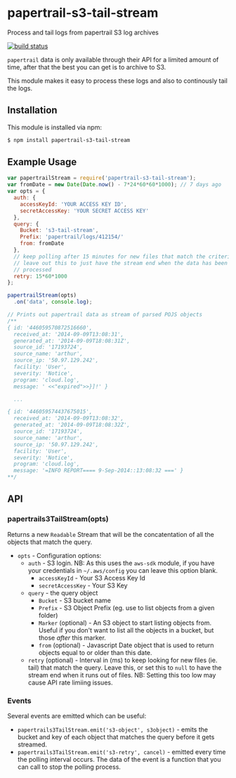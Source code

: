 # papertrail-s3-tail-stream

Process and tail logs from papertrail S3 log archives

[![build status](https://secure.travis-ci.org/eugeneware/papertrail-s3-tail-stream.png)](http://travis-ci.org/eugeneware/papertrail-s3-tail-stream)

`papertrail` data is only available through their API for a limited amount of
time, after that the best you can get is to archive to S3.

This module makes it easy to process these logs and also to continously tail
the logs.

## Installation

This module is installed via npm:

``` bash
$ npm install papertrail-s3-tail-stream
```

## Example Usage

``` js
var papertrailStream = require('papertrail-s3-tail-stream');
var fromDate = new Date(Date.now() - 7*24*60*60*1000); // 7 days ago
var opts = {
  auth: {
    accessKeyId: 'YOUR ACCESS KEY ID',
    secretAccessKey: 'YOUR SECRET ACCESS KEY'
  },
  query: {
    Bucket: 's3-tail-stream',
    Prefix: 'papertrail/logs/412154/'
    from: fromDate
  },
  // keep polling after 15 minutes for new files that match the criteria
  // leave out this to just have the stream end when the data has been
  // processed
  retry: 15*60*1000
};

papertrailStream(opts)
  .on('data', console.log);

// Prints out papertrail data as stream of parsed POJS objects
/**
{ id: '446059570872516660',
  received_at: '2014-09-09T13:08:31',
  generated_at: '2014-09-09T18:08:31Z',
  source_id: '17193724',
  source_name: 'arthur',
  source_ip: '50.97.129.242',
  facility: 'User',
  severity: 'Notice',
  program: 'cloud.log',
  message: ' <<"expired">>}]!' }

  ...

{ id: '446059574437675015',
  received_at: '2014-09-09T13:08:32',
  generated_at: '2014-09-09T18:08:32Z',
  source_id: '17193724',
  source_name: 'arthur',
  source_ip: '50.97.129.242',
  facility: 'User',
  severity: 'Notice',
  program: 'cloud.log',
  message: '=INFO REPORT==== 9-Sep-2014::13:08:32 ===' }
**/
```

## API

### papertrails3TailStream(opts)

Returns a new `Readable` Stream that will be the concatentation of all the
objects that match the query.

* `opts` - Configuration options:
  * `auth` - S3 login. NB: As this uses the `aws-sdk` module, if you have your
    credentials in `~/.aws/config` you can leave this option blank.
    * `accessKeyId` - Your S3 Access Key Id
    * `secretAccessKey` - Your S3 Key
  * `query` - the query object
    * `Bucket` - S3 bucket name
    * `Prefix` - S3 Object Prefix (eg. use to list objects from a given folder)
    * `Marker` (optional) - An S3 object to start listing objects from. Useful
      if you don't want to list all the objects in a bucket, but those *after*
      this marker.
    * `from` (optional) - Javascript Date object that is used to return objects equal to or
      older than this date.
  * `retry` (optional) - Interval in (ms) to keep looking for new files (ie. tail) that
    match the query. Leave this, or set this to `null` to have the stream
    end when it runs out of files. NB: Setting this too low may cause API
    rate limiing issues.

### Events

Several events are emitted which can be useful:

* `papertrails3TailStream.emit('s3-object', s3object)` - emits the bucket and key of each
  object that matches the query before it gets streamed.
* `papertrails3TailStream.emit('s3-retry', cancel)` - emitted every time the polling
  interval occurs. The data of the event is a function that you can call to
  stop the polling process.
